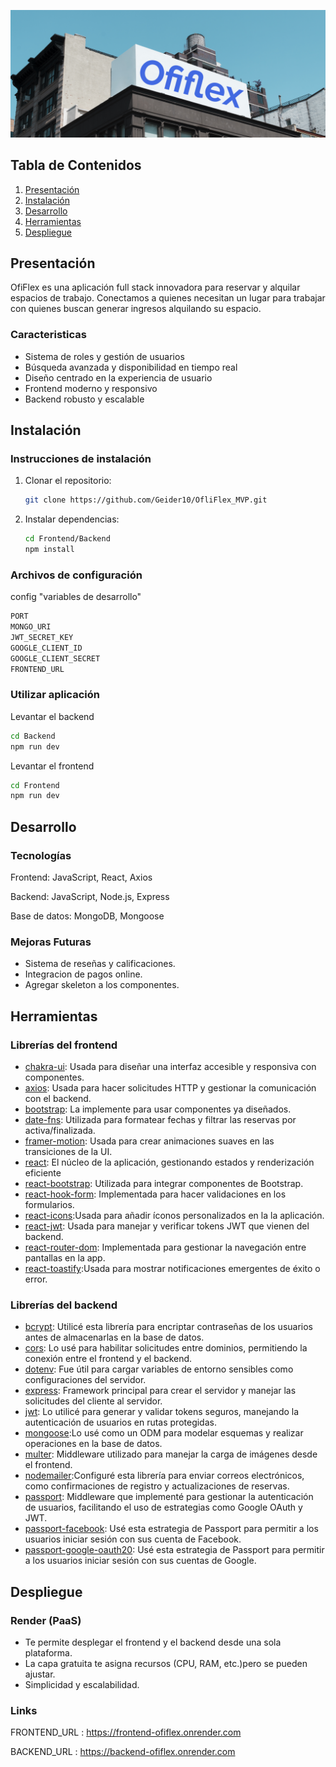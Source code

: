 ![Background del nombre del proyecto](./assets/ofiflex.png)
## Tabla de Contenidos
1. [Presentación](#presentación)
2. [Instalación](#instalación)
3. [Desarrollo](#desarrollo)
4. [Herramientas](#herramientas)
5. [Despliegue](#despliegue)

## Presentación
OfiFlex es una aplicación full stack innovadora para  reservar y alquilar espacios de trabajo.
Conectamos a quienes necesitan un lugar para trabajar con quienes buscan generar ingresos alquilando su espacio.

### Caracteristicas
* Sistema de roles y gestión de usuarios
* Búsqueda avanzada y disponibilidad en tiempo real
* Diseño centrado en la experiencia de usuario
* Frontend moderno y responsivo
* Backend robusto y escalable

## Instalación
### Instrucciones de instalación
1. Clonar el repositorio:
   ```sh
   git clone https://github.com/Geider10/OfliFlex_MVP.git
    ```
2. Instalar dependencias:
    ```sh
    cd Frontend/Backend
    npm install
    ```

### Archivos de configuración
config "variables de desarrollo"
```sh
PORT 
MONGO_URI 
JWT_SECRET_KEY 
GOOGLE_CLIENT_ID 
GOOGLE_CLIENT_SECRET 
FRONTEND_URL 
```
### Utilizar aplicación
Levantar el backend
```sh
cd Backend
npm run dev
```
Levantar el frontend
```sh
cd Frontend
npm run dev
```

## Desarrollo
### Tecnologías
Frontend: JavaScript, React, Axios

Backend: JavaScript, Node.js, Express

Base de datos: MongoDB, Mongoose

### Mejoras Futuras
* Sistema de reseñas y calificaciones.
* Integracion de pagos online.
* Agregar skeleton a los componentes.

## Herramientas
### Librerías del frontend
- [chakra-ui](https://www.chakra-ui.com/): Usada para diseñar una interfaz accesible y responsiva con componentes.
- [axios](https://axios-http.com/): Usada para hacer solicitudes HTTP y gestionar la comunicación con el backend.
- [bootstrap](https://getbootstrap.com/): La implemente para usar componentes ya diseñados. 
- [date-fns](https://date-fns.org/docs/Getting-Started):  Utilizada para formatear fechas y filtrar las reservas por activa/finalizada.
- [framer-motion](https://www.npmjs.com/package/framer-motion): Usada para crear animaciones suaves en las transiciones de la UI.
- [react](https://react.dev/): El núcleo de la aplicación, gestionando estados y renderización eficiente
- [react-bootstrap](): Utilizada para integrar componentes de Bootstrap.
- [react-hook-form](https://react-hook-form.com/): Implementada para hacer validaciones en los formularios.
- [react-icons](https://react-icons.github.io/react-icons/  ):Usada para añadir íconos personalizados en la la aplicación.
- [react-jwt](https://www.npmjs.com/package/react-jwt): Usada para manejar y verificar tokens JWT que vienen del backend.
- [react-router-dom](https://reactrouter.com/): Implementada para gestionar la navegación entre pantallas en la app.
- [react-toastify](https://www.npmjs.com/package/react-toastify):Usada para mostrar notificaciones emergentes de éxito o error.

### Librerías del backend
- [bcrypt](https://www.npmjs.com/package/bcrypt): Utilicé esta librería para encriptar contraseñas de los usuarios antes de almacenarlas en la base de datos.
- [cors](https://www.npmjs.com/package/cors): Lo usé para habilitar solicitudes entre dominios, permitiendo la conexión entre el frontend y el backend.
- [dotenv](https://www.dotenv.org/docs/): Fue útil para cargar variables de entorno sensibles como configuraciones del servidor.
- [express](https://expressjs.com/): Framework principal para crear el servidor y manejar las solicitudes del cliente al servidor.
- [jwt](https://jwt.io/introduction): Lo utilicé para generar y validar tokens seguros, manejando la autenticación de usuarios en rutas protegidas.
- [mongoose](https://mongoosejs.com/):Lo usé como un ODM para modelar esquemas y realizar operaciones en la base de datos.
- [multer](https://github.com/expressjs/multer): Middleware utilizado para manejar la carga de imágenes desde el frontend.
- [nodemailer](https://nodemailer.com/):Configuré esta librería para enviar correos electrónicos, como confirmaciones de registro y actualizaciones de reservas.
- [passport](https://www.passportjs.org/): Middleware que implementé para gestionar la autenticación de usuarios, facilitando el uso de estrategias como Google OAuth y JWT.
- [passport-facebook](): Usé esta estrategia de Passport para permitir a los usuarios iniciar sesión con sus cuenta de Facebook.
- [passport-google-oauth20](https://www.passportjs.org/packages/passport-google-oauth20/): Usé esta estrategia de Passport para permitir a los usuarios iniciar sesión con sus cuentas de Google.


## Despliegue
### Render (PaaS)
- Te permite desplegar el frontend y el backend desde una sola plataforma.
- La capa gratuita te asigna recursos (CPU, RAM, etc.)pero se pueden ajustar.
- Simplicidad y escalabilidad.

### Links
FRONTEND_URL : https://frontend-ofiflex.onrender.com

BACKEND_URL : https://backend-ofiflex.onrender.com